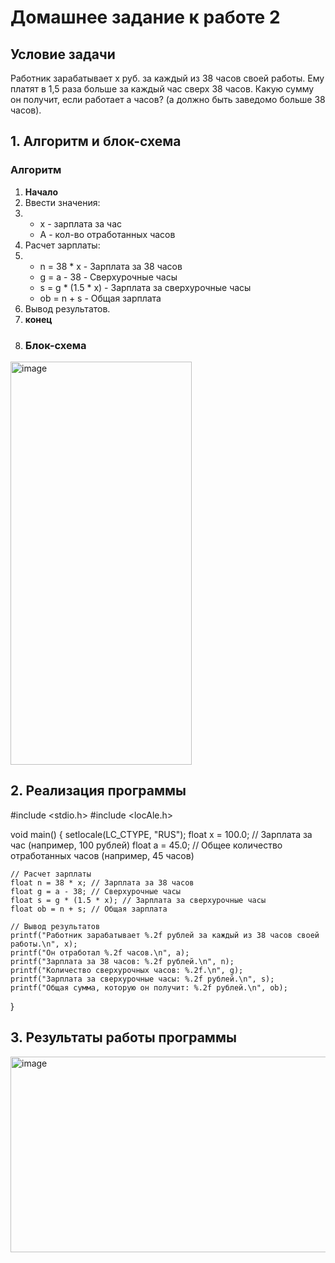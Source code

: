 # Домашнее задание к работе 2

## Условие задачи
Работник зарабатывает х руб. за каждый из 38 часов своей работы. Ему платят в 1,5
раза больше за каждый час сверх 38 часов. Какую сумму он получит, если работает а
часов? (а должно быть заведомо больше 38 часов).
## 1. Алгоритм и блок-схема
### Алгоритм
1. **Начало**
2. Ввести значения:
3. - x - зарплата за час
   - A - кол-во отработанных часов
4. Расчет зарплаты:
5. - n = 38 * x - Зарплата за 38 часов  
   - g = a - 38 - Сверхурочные часы  
   - s = g * (1.5 * x) - Зарплата за сверхурочные часы  
   - ob = n + s - Общая зарплата
6. Вывод результатов.
7. **конец**
8. ### Блок-схема
<img width="290" height="645" alt="image" src="https://github.com/user-attachments/assets/9533689a-7a00-49d8-b993-2eed7454c805" />

## 2. Реализация программы

#include <stdio.h>
#include <locAle.h>

void main()
{
	setlocale(LC_CTYPE, "RUS");
    float x = 100.0; // Зарплата за час (например, 100 рублей)
    float a = 45.0;  // Общее количество отработанных часов (например, 45 часов)

    // Расчет зарплаты  
    float n = 38 * x; // Зарплата за 38 часов  
    float g = a - 38; // Сверхурочные часы  
    float s = g * (1.5 * x); // Зарплата за сверхурочные часы  
    float ob = n + s; // Общая зарплата

    // Вывод результатов  
    printf("Работник зарабатывает %.2f рублей за каждый из 38 часов своей работы.\n", x);
    printf("Он отработал %.2f часов.\n", a);
    printf("Зарплата за 38 часов: %.2f рублей.\n", n);
    printf("Количество сверхурочных часов: %.2f.\n", g);
    printf("Зарплата за сверхурочные часы: %.2f рублей.\n", s);
    printf("Общая сумма, которую он получит: %.2f рублей.\n", ob);
}

## 3. Результаты работы программы
<img width="1100" height="313" alt="image" src="https://github.com/user-attachments/assets/841d243f-a8f5-485e-98fa-5267870f5bd3" />


   
